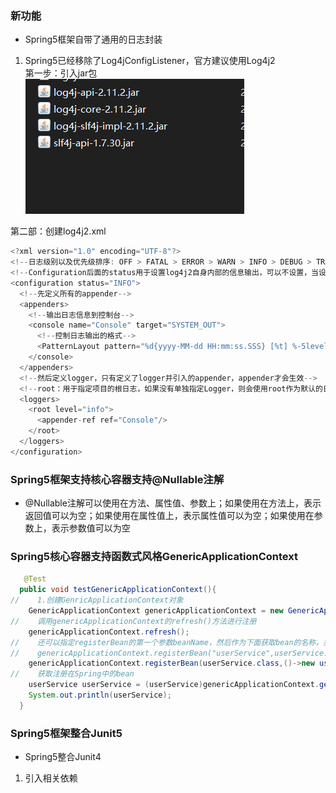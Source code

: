 ### 新功能  
+ Spring5框架自带了通用的日志封装  
1. Spring5已经移除了Log4jConfigListener，官方建议使用Log4j2    
第一步：引入jar包  
![title](https://raw.githubusercontent.com/liujinxi931204/image/master/gitnote/2020/09/24/1600959739303-1600959739644.png) 
   
第二部：创建log4j2.xml  
```java
<?xml version="1.0" encoding="UTF-8"?>
<!--日志级别以及优先级排序: OFF > FATAL > ERROR > WARN > INFO > DEBUG > TRACE > ALL -->
<!--Configuration后面的status用于设置log4j2自身内部的信息输出，可以不设置，当设置成trace时，可以看到log4j2内部各种详细输出-->
<configuration status="INFO">
  <!--先定义所有的appender-->
  <appenders>
    <!--输出日志信息到控制台-->
    <console name="Console" target="SYSTEM_OUT">
      <!--控制日志输出的格式-->
      <PatternLayout pattern="%d{yyyy-MM-dd HH:mm:ss.SSS} [%t] %-5level %logger{36} - %msg%n"/>
    </console>
  </appenders>
  <!--然后定义logger，只有定义了logger并引入的appender，appender才会生效-->
  <!--root：用于指定项目的根日志，如果没有单独指定Logger，则会使用root作为默认的日志输出-->
  <loggers>
    <root level="info">
      <appender-ref ref="Console"/>
    </root>
  </loggers>
</configuration>
```  
### Spring5框架支持核心容器支持@Nullable注解  
+ @Nullable注解可以使用在方法、属性值、参数上；如果使用在方法上，表示返回值可以为空；如果使用在属性值上，表示属性值可以为空；如果使用在参数上，表示参数值可以为空  
### Spring5核心容器支持函数式风格GenericApplicationContext  
```java
   @Test
  public void testGenericApplicationContext(){
//    1.创建GenricApplicationContext对象
    GenericApplicationContext genericApplicationContext = new GenericApplicationContext();
//    调用genericApplicationContext的refresh()方法进行注册
    genericApplicationContext.refresh();
//    还可以指定registerBean的第一个参数beanName，然后作为下面获取bean的名称，类似于xml配置文件里面的bean id
//    genericApplicationContext.registerBean("userService",userService.class,()->new userService());
    genericApplicationContext.registerBean(userService.class,()->new userService());
//    获取注册在Spring中的bean
    userService userService = (userService)genericApplicationContext.getBean("com.sogou.service.userService");
    System.out.println(userService);
  }
```  
### Spring5框架整合Junit5  
+ Spring5整合Junit4  
1. 引入相关依赖  



